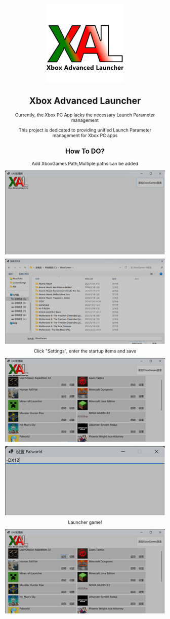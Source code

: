 <p align="center">
 <img width="250px" src="docs/XAL%20Logo.png" align="center" alt="GitHub Readme Stats" />
 <h1 align="center">Xbox Advanced Launcher
</h1>

<p align="center">Currently, the Xbox PC App lacks the necessary Launch Parameter management

<p align="center">This project is dedicated to providing unified Launch Parameter management for Xbox PC apps


 <h2 align="center">How To DO?
</h2>
<p align="center">Add XboxGames Path,Multiple paths can be added
<p align="center">
 <img width="600px" src="docs/XAL管理器%202025_5_26%2014_23_16.png" align="center" alt="GitHub Readme Stats" />
 <p align="center">
 <img width="600px" src="docs/XAL管理器%202025_5_26%2014_24_52.png" align="center" alt="GitHub Readme Stats" />
</p>

<p align="center">Click "Settings", enter the startup items and save
<p align="center">
 <img width="600px" src="docs/XAL管理器%202025_5_26%2014_25_20.png" align="center" alt="GitHub Readme Stats" />
 <p align="center">
 <img width="600px" src="docs/设置%20Palworld%202025_5_26%2014_25_33.png" align="center" alt="GitHub Readme Stats" />
</p>


<p align="center">Launcher game!
<p align="center">
 <img width="600px" src="docs/XAL管理器%202025_5_26%2014_28_58.png" align="center" alt="GitHub Readme Stats" />
 <p align="center">

